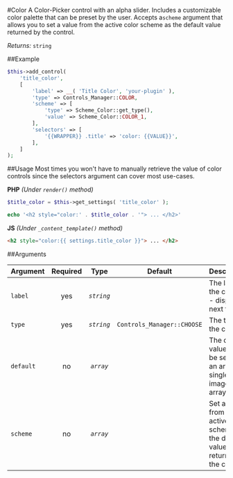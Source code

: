 #Color
A Color-Picker control with an alpha slider. Includes a customizable color palette that can be preset by the user.
Accepts a`scheme` argument that allows you to set a value from the active color scheme as the default value returned by the control.
 
*Returns:* `string`

##Example

```php
$this->add_control(
    'title_color',
    [
        'label' => __( 'Title Color', 'your-plugin' ),
        'type' => Controls_Manager::COLOR,
        'scheme' => [
            'type' => Scheme_Color::get_type(),
            'value' => Scheme_Color::COLOR_1,
        ],
        'selectors' => [
            '{{WRAPPER}} .title' => 'color: {{VALUE}}',
        ],
    ]
);
```

##Usage
Most times you won't have to manually retrieve the value of color controls since the selectors argument can cover most use-cases.

**PHP** *(Under `render()` method)*
```php
$title_color = $this->get_settings( 'title_color' );

echo '<h2 style="color:' . $title_color . '"> ... </h2>'
```

**JS** *(Under `_content_template()` method)*
```html
<h2 style="color:{{ settings.title_color }}"> ... </h2>
```

##Arguments

Argument           | Required   | Type         | Default                      | Description
------------       | :--------: | :------:     | :--------------------------: | ---------------------------------------------
`label`            | yes        | *`string`*   |                              | The label of the control - displayed next to it
`type`             | yes        | *`string`*   | `Controls_Manager::CHOOSE`   | The type of the control
`default`          | no         | *`array`*    |                              | The default value can be set as an array of single image arrays
`scheme`           | no         | *`array`*    |                              | Set a value from the active color scheme as the default value returned by the control.
